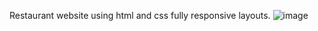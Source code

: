 
Restaurant website using html and css fully responsive layouts.
![image](https://github.com/user-attachments/assets/dd10fa31-8994-4a54-a7ea-8f89e4ec818f)
